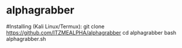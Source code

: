 # alphagrabber

#Installing (Kali Linux/Termux):
git clone https://github.com/ITZMEALPHA/alphagrabber
cd alphagrabber
bash alphagrabber.sh
